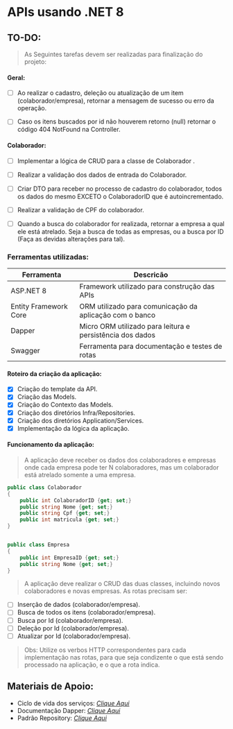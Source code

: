 # APIs usando .NET 8


## TO-DO:

> As Seguintes tarefas devem ser realizadas para finalização do projeto:

#### Geral:
- [ ] Ao realizar o cadastro, deleção ou atualização de um item (colaborador/empresa), retornar a mensagem de sucesso ou erro da operação.
- [ ] Caso os itens buscados por id não houverem retorno (null) retornar o código 404 NotFound na Controller.



#### Colaborador:
- [ ] Implementar a lógica de CRUD para a classe de Colaborador .
- [ ] Realizar a validação dos dados de entrada do Colaborador.
- [ ] Criar DTO para receber no processo de cadastro do colaborador, todos os dados do mesmo EXCETO o ColaboradorID que é autoincrementado.
- [ ] Realizar a validação de CPF do colaborador.
- [ ] Quando a busca do colaborador for realizada, retornar a empresa a qual ele está atrelado. Seja a busca de todas as empresas, ou a busca por ID (Faça as devidas alterações para tal).



### Ferramentas utilizadas:

|Ferramenta | Descricão |
|-----------|-----------|
|ASP.NET 8  | Framework utilizado para construção das APIs|
|Entity Framework Core | ORM utilizado para comunicação da aplicação com o banco|
|Dapper | Micro ORM utilizado para leitura e persistência dos dados|
|Swagger | Ferramenta para documentação e testes de rotas| 

#### Roteiro da criação da aplicação:
- [x] Criação do template da API.
- [X] Criação das Models.
- [X] Criação do Contexto das Models.
- [X] Criação dos diretórios Infra/Repositories.
- [X] Criação dos diretórios Application/Services.
- [X] Implementação da lógica da aplicação.
  
#### Funcionamento da aplicação:

> A aplicação deve receber os dados dos colaboradores e empresas onde cada empresa pode ter N colaboradores, mas um colaborador está atrelado somente a uma empresa.

```csharp
public class Colaborador
{
    public int ColaboradorID {get; set;}
    public string Nome {get; set;}
    public string Cpf {get; set;}
    public int matricula {get; set;}
}


public class Empresa
{
    public int EmpresaID {get; set;}
    public string Nome {get; set;}
}
```

> A aplicação deve realizar o CRUD das duas classes, incluindo novos colaboradores e novas empresas. As rotas precisam ser:

- [ ] Inserção de dados (colaborador/empresa).
- [ ] Busca de todos os itens (colaborador/empresa).
- [ ] Busca por Id (colaborador/empresa).
- [ ] Deleção por Id (colaborador/empresa).
- [ ] Atualizar por Id (colaborador/empresa).

> Obs: Utilize os verbos HTTP correspondentes para cada implementação nas rotas, para que seja condizente o que está sendo processado na aplicação, e o que a rota indica.


## Materiais de Apoio:

 - Ciclo de vida dos serviços: *[Clique Aqui](https://medium.com/@marcofsjrr/explorando-os-ciclos-de-vida-de-servi%C3%A7os-no-net-core-mecanismos-da-inje%C3%A7%C3%A3o-de-depend%C3%AAncia-b4609d616d53)*
 - Documentação Dapper: *[Clique Aqui](https://www.learndapper.com/)*
 - Padrão Repository: *[Clique Aqui](https://www.macoratti.net/11/10/net_pr1.htm)*

<!-- ## Desafio

*[Clique Aqui](https://sudden-manchego-90e.notion.site/APIs-usando-NET-8-1a0f51a76f4c80f68099dd3f867ccb61)* para acessar o desafio. -->
